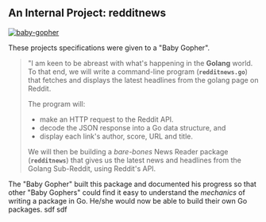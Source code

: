 An Internal Project: redditnews
-------------------------------

[![baby-gopher](https://raw2.github.com/drnic/babygopher-site/gh-pages/images/babygopher-badge.png)](http://www.babygopher.org)

These projects specifications were given to a "Baby Gopher".

> "I am keen to be abreast with what's happening in the **Golang** world. To that end, we will write a command-line program (**`redditnews.go`**) that fetches and displays the latest headlines from the golang page on Reddit.
>
> The program will:
>
> * make an HTTP request to the Reddit API.
> * decode the JSON response into a Go data structure, and
> * display each link's author, score, URL and title.
>
> We will then be building a _bare-bones_ News Reader package (**`redditnews`**) that gives us the latest news and headlines from the Golang Sub-Reddit, using Reddit's API. 
>

The "Baby Gopher" built this package and documented his progress so that other "Baby Gophers" could find it easy to understand the _mechanics_ of writing a package in Go. He/she would now be able to build their own Go packages.
  sdf sdf